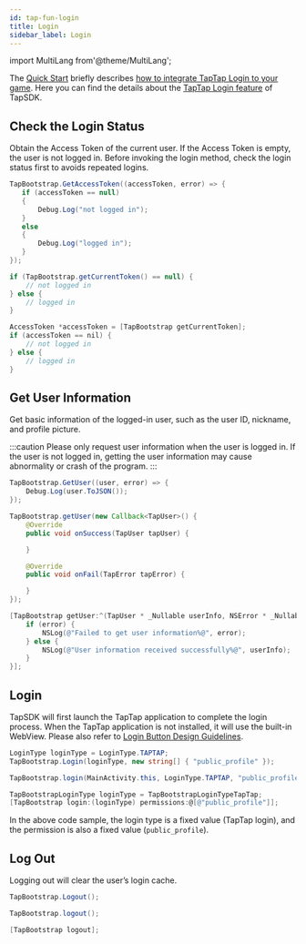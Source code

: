 ```yaml
---
id: tap-fun-login
title: Login
sidebar_label: Login
---
```


import MultiLang from'@theme/MultiLang';

The [Quick Start](/sdk) briefly describes [how to integrate TapTap Login to your game](/sdk#TapTap-登录). Here you can find the details about the [TapTap Login feature](/sdk/features/pro-login/) of TapSDK.

## Check the Login Status

Obtain the Access Token of the current user. If the Access Token is empty, the user is not logged in.
Before invoking the login method, check the login status first to avoids repeated logins.

<MultiLang>

```cs
TapBootstrap.GetAccessToken((accessToken, error) => {
   if (accessToken == null)
   {
       Debug.Log("not logged in");
   }
   else
   {
       Debug.Log("logged in");
   }
});
```

```java
if (TapBootstrap.getCurrentToken() == null) {
    // not logged in
} else {
    // logged in
}
```

```objectivec
AccessToken *accessToken = [TapBootstrap getCurrentToken];
if (accessToken == nil) {
    // not logged in
} else {
    // logged in
}
```

</MultiLang>

## Get User Information

Get basic information of the logged-in user, such as the user ID, nickname, and profile picture.

:::caution
Please only request user information when the user is logged in. If the user is not logged in, getting the user information may cause abnormality or crash of the program.
:::

<MultiLang>

```cs
TapBootstrap.GetUser((user, error) => {
    Debug.Log(user.ToJSON());
});
```

```java
TapBootstrap.getUser(new Callback<TapUser>() {
    @Override
    public void onSuccess(TapUser tapUser) {

    }

    @Override
    public void onFail(TapError tapError) {

    }
});
```

```objectivec
[TapBootstrap getUser:^(TapUser * _Nullable userInfo, NSError * _Nullable error) {
    if (error) {
        NSLog(@"Failed to get user information%@", error);
    } else {
        NSLog(@"User information received successfully%@", userInfo);
    }
}];
```

</MultiLang>


## Login

TapSDK will first launch the TapTap application to complete the login process. When the TapTap application is not installed, it will use the built-in WebView.
Please also refer to [Login Button Design Guidelines](/design).  


<MultiLang>

```cs
LoginType loginType = LoginType.TAPTAP;
TapBootstrap.Login(loginType, new string[] { "public_profile" });
```

```java
TapBootstrap.login(MainActivity.this, LoginType.TAPTAP, "public_profile");
```

```objectivec  
TapBootstrapLoginType loginType = TapBootstrapLoginTypeTapTap;
[TapBootstrap login:(loginType) permissions:@[@"public_profile"]];
```

</MultiLang>

In the above code sample, the login type is a fixed value (TapTap login), and the permission is also a fixed value (`public_profile`).

## Log Out

Logging out will clear the user’s login cache.

<MultiLang>

```cs
TapBootstrap.Logout();
```

```java
TapBootstrap.logout();
```

```objectivec
[TapBootstrap logout];
```

</MultiLang>
